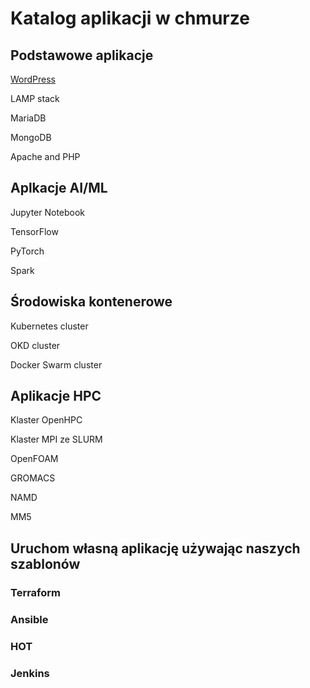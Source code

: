 # Katalog aplikacji w chmurze

## Podstawowe aplikacje

[WordPress](hots/wordpress/README.md)

LAMP stack

MariaDB

MongoDB

Apache and PHP

## Aplkacje AI/ML

Jupyter Notebook

TensorFlow

PyTorch

Spark

## Środowiska kontenerowe

Kubernetes cluster

OKD cluster

Docker Swarm cluster

## Aplikacje HPC

Klaster OpenHPC

Klaster MPI ze SLURM

OpenFOAM

GROMACS

NAMD

MM5

## Uruchom własną aplikację używając naszych szablonów

### Terraform

### Ansible

### HOT

### Jenkins
